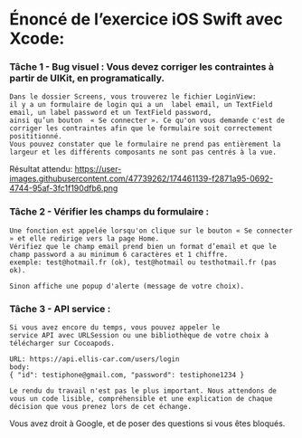 #  Énoncé de l’exercice iOS Swift avec Xcode:

### **Tâche 1 - Bug visuel** : Vous devez corriger les contraintes à partir de UIKit, en programatically. 
    Dans le dossier Screens, vous trouverez le fichier LoginView: 
    il y a un formulaire de login qui a un  label email, un TextField email, un label password et un TextField password, 
    ainsi qu’un bouton  « Se connecter ». Ce qu'on vous demande c'est de corriger les contraintes afin que le formulaire soit correctement posititionné. 
    Vous pouvez constater que le formulaire ne prend pas entièrement la largeur et les différents composants ne sont pas centrés à la vue.

Résultat attendu: https://user-images.githubusercontent.com/47739262/174461139-f2871a95-0692-4744-95af-3fc1f190dfb6.png

### **Tâche 2 - Vérifier les champs du formulaire** :
    Une fonction est appelée lorsqu'on clique sur le bouton « Se connecter » et elle redirige vers la page Home. 
    Vérifiez que le champ email prend bien un format d’email et que le champ password a au minimum 6 caractères et 1 chiffre.
    exemple: test@hotmail.fr (ok), test@hotmail ou testhotmail.fr (pas ok).

    Sinon affiche une popup d'alerte (message de votre choix).

### **Tâche 3 - API service** : 
    Si vous avez encore du temps, vous pouvez appeler le
    service API avec URLSession ou une bibliothèque de votre choix à télécharger sur Cocoapods.

    URL: https://api.ellis-car.com/users/login
    body: 
    { "id": testiphone@gmail.com, "password": testiphone1234 } 

    Le rendu du travail n'est pas le plus important. Nous attendons de vous un code lisible, compréhensible et une explication de chaque décision que vous prenez lors de cet échange.

Vous avez droit à Google, et de poser des questions si vous êtes bloqués.
